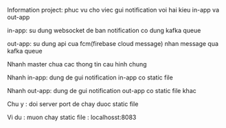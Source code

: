 Information project: phuc vu cho viec gui notification voi hai kieu in-app va out-app

in-app: su dung websocket de ban notification co dung kafka queue

out-app: su dung api cua fcm(firebase cloud message) nhan message qua kafka queue 

Nhanh master chua cac thong tin cau hinh chung

Nhanh in-app: dung de gui notification in-app co static file

Nhanh out-app: dung de gui notification out-app co static file khac

Chu y : doi server port de chay duoc static file 

Vi du : muon chay static file : localhosst:8083




